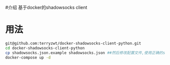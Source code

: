 #介绍
  基于docker的shadowsocks client

# 用法
```bash
git@github.com:terryzwt/docker-shadowsocks-client-python.git
cd docker-shadowsocks-client-python
cp shadowsocks.json.example shadowsocks.json ##然后修改配置文件,使用正确的shadowsock配置.
docker-compose up -d
```